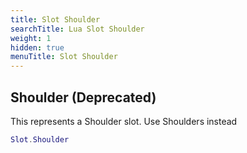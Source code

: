 ```yaml
---
title: Slot Shoulder
searchTitle: Lua Slot Shoulder
weight: 1
hidden: true
menuTitle: Slot Shoulder
---
```

## Shoulder (Deprecated)

This represents a Shoulder slot. Use Shoulders instead
```lua
Slot.Shoulder
```